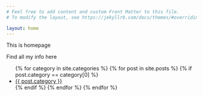```yaml
---
# Feel free to add content and custom Front Matter to this file.
# To modify the layout, see https://jekyllrb.com/docs/themes/#overriding-theme-defaults

layout: home
---
```



This is homepage


Find all my info here

<ul>
    {% for category in site.categories %}
        {% for post in site.posts %}
            {% if post.category == category[0] %}
                <li>
                <a href="{{ post.category }}">{{ post.category }}</a>
                </li>
            {% endif %}
        {% endfor %}
    {% endfor %}
</ul>